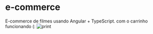 # e-commerce
E-commerce de filmes usando Angular + TypeScript.
com o carrinho funcionando (:
![print](https://user-images.githubusercontent.com/98046855/160286969-f270987a-3381-424b-9ba1-408bc42d4da2.jpg)
